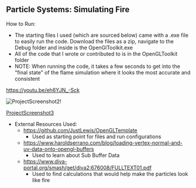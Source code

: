 ## Particle Systems: Simulating Fire

How to Run:
* The starting files I used (which are sourced below) came with a .exe file to easily run the code. Download the files as a zip, navigate to the Debug folder and inside is the OpenGlToolkit.exe
* All of the code that I wrote or contributed to is in the OpenGLToolkit folder
* NOTE: When running the code, it takes a few seconds to get into the "final state" of the flame simulation where it looks the most accurate and consistent

https://youtu.be/eh6YJN_-Sck

![ProjectScreenshot2](https://user-images.githubusercontent.com/71346138/165785153-04154b84-22b7-4b8d-8463-d7e68fcb14b2.PNG)!

[ProjectScreenshot3](https://user-images.githubusercontent.com/71346138/165785579-f272a11e-341b-4c7d-a8de-aa05eae1278d.PNG)



* External Resources Used:
  * https://github.com/JustLewis/OpenGLTemplate  
    * Used as starting point for files and run configurations
  * https://www.haroldserrano.com/blog/loading-vertex-normal-and-uv-data-onto-opengl-buffers   
    * Used to learn about Sub Buffer Data
  * https://www.diva-portal.org/smash/get/diva2:676008/FULLTEXT01.pdf   
    * Used to find calculations that would help make the particles look like fire

